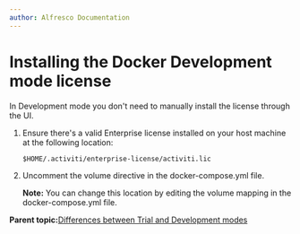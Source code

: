 ```yaml
---
author: Alfresco Documentation
---
```


# Installing the Docker Development mode license

In Development mode you don't need to manually install the license through the UI.

1.  Ensure there's a valid Enterprise license installed on your host machine at the following location:

    ```
    $HOME/.activiti/enterprise-license/activiti.lic
    ```

2.  Uncomment the volume directive in the docker-compose.yml file.

    **Note:** You can change this location by editing the volume mapping in the docker-compose.yml file.


**Parent topic:**[Differences between Trial and Development modes](../concepts/ps_docker_mode_differences.md)

